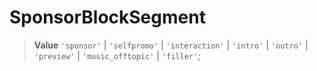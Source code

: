 # SponsorBlockSegment

> **Value** `'sponsor'` | `'selfpromo'` | `'interaction'` | `'intro'` | `'outro'` | `'preview'` | `'music_offtopic'` | `'filler'`;
